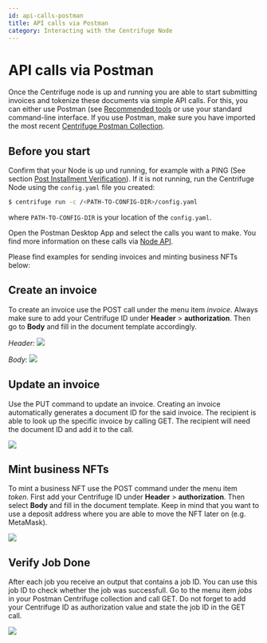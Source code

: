 ```yaml
---
id: api-calls-postman
title: API calls via Postman
category: Interacting with the Centrifuge Node
---
```


# API calls via Postman

Once the Centrifuge node is up and running you are able to start submitting invoices and tokenize these documents  via simple API calls. For this, you can either use Postman (see [Recommended tools](https://developer.centrifuge.io/docs/getting-started/tools) or use your standard command-line interface. If you use Postman, make sure you have imported the most recent [Centrifuge Postman Collection](https://www.getpostman.com/collections/0d9126c8586a03af7cc7).

## Before you start 
Confirm that your Node is up und running, for example with a PING (See section [Post Installment Verification](https://developer.centrifuge.io/docs/getting-started/ping)). If it is not running, run the Centrifuge Node using the `config.yaml` file you created:

  ```bash
  $ centrifuge run -c /<PATH-TO-CONFIG-DIR>/config.yaml
  ```

where `PATH-TO-CONFIG-DIR` is your location of the `config.yaml`.

Open the Postman Desktop App and select the calls you want to make. You find more information on these calls via [Node API](https://centrifuge-os-node-api-1.api-docs.io/0.0.3-alpha4/). 

Please find examples for sending invoices and minting business NFTs below: 

## Create an invoice

To create an invoice use the POST call under the menu item _invoice_. Always make sure to add your Centrifuge ID under **Header** > **authorization**. Then go to **Body** and fill in the document template accordingly. 

*Header:*
![](https://i.imgur.com/8BjlQDY.png)


*Body:*
![](https://i.imgur.com/1ef4Hg0.png)


## Update an invoice

Use the PUT command to update an invoice. Creating an invoice automatically generates a document ID for the said invoice. The recipient is able to look up the specific invoice by calling GET. The recipient will need the document ID and add it to the call.

![](https://i.imgur.com/FBB7BD8.png)


## Mint business NFTs
To mint a business NFT use the POST command under the menu item _token_. First add your Centrifuge ID under **Header** > **authorization**. Then select **Body** and fill in the document template. Keep in mind that you want to use a deposit address where you are able to move the NFT later on (e.g. MetaMask).

![](https://i.imgur.com/7Y2oNZc.png)

## Verify Job Done
After each job you receive an output that contains a job ID. You can use this job ID to check whether the job was successfull. Go to the menu item _jobs_ in your Postman Centrifuge collection and call GET. Do not forget to add your Centrifuge ID as authorization value and state the job ID in the GET call. 

![](https://i.imgur.com/fzTf5hB.png)





